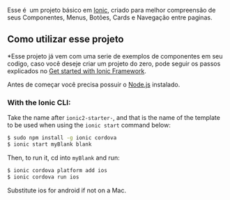 Esse é  um projeto básico em [Ionic](http://ionicframework.com/docs/), criado para melhor compreensão de seus Componentes, Menus, Botões, Cards e Navegação entre paginas.

## Como utilizar esse projeto

*Esse projeto já vem com uma serie de exemplos de componentes em seu codigo, caso você deseje criar um projeto do zero, pode seguir os passos explicados no [Get started with Ionic Framework](https://ionicframework.com/getting-started/).

Antes de começar você precisa possuir o [Node.js](https://nodejs.org/en/download/) instalado.


### With the Ionic CLI:

Take the name after `ionic2-starter-`, and that is the name of the template to be used when using the `ionic start` command below:

```bash
$ sudo npm install -g ionic cordova
$ ionic start myBlank blank
```

Then, to run it, cd into `myBlank` and run:

```bash
$ ionic cordova platform add ios
$ ionic cordova run ios
```

Substitute ios for android if not on a Mac.

